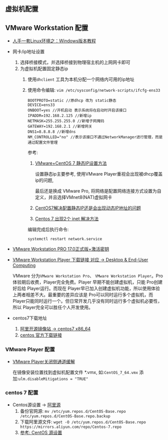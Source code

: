 虚拟机配置
---
## VMware Workstation 配置
* [人手一套Linux环境之：Windows版本教程](https://www.bilibili.com/read/cv5884033)
* 网卡/ip地址设置
    1. 选择桥接模式，并选择桥接到物理宿主机的上网网卡即可 
    1. 为虚拟机配置固定静态ip
        1. 使用`dhclient` 工具为本机分配一个网络内可用的ip地址
        1. 使用命令编辑: `vim /etc/sysconfig/network-scripts/ifcfg-ens33`
            ```
            BOOTPROTO=static //原dhcp 改为 static静态
            DEVICE=ens33
            ONBOOT=yes //开机启动 表示系统将在启动时开启该接口
            IPADDR=192.168.2.125 //新增ip
            NETMASK=255.255.255.0 //新增子网掩码
            GATEWAY=192.168.2.1 //新增网关
            DNS1=8.8.8.8 //新增dns
            NM_CONTROLLED="no" //表示该接口不通过NetworkManager进行管理，而是通过配置文件管理
            ```
            
            参考:
              1. [VMware+CentOS 7 静态IP设置方法](https://juejin.cn/post/7033926415154151432)
                
                  设置静态ip主要参考, 使用VMware Player重视会出现被dhcp覆盖ip的问题, 
                  
                  最后还是换成 VMware Pro, 将网络是配置网络连接方式设置为自定义，并且选择VMnet8(NAT)虚拟网卡
              1. [CentOS7解决配置静态IP还是会出现动态IP地址的问题](https://blog.csdn.net/JerryITGO/article/details/113712795)
              1. [Centos 7 出现2个 inet 解决方法](https://blog.csdn.net/qq_39261894/article/details/112135554)
            
            编辑完成后执行命令:

            `systemctl restart network.service` 
* [VMware Workstation PRO 17.0正式版+激活密钥](https://www.isharepc.com/36181.html)
* [VMware Workstation Player 下载链接 对应 -> Desktop & End-User Computing](https://customerconnect.vmware.com/en/downloads/#all_products)

    VMware 分为`VMware Workstation Pro`、 `VMware Workstation Player`。Pro 体验期后收费，Player完全免费。Player 早期不能创建虚拟机，只能 Pro创建好后给 Player运行。而现在 Player早已加入创建虚拟机功能，所以使用体验上两者相差不大。最重要的差异应该是 Pro可以同时运行多个虚拟机，而 Player只能同时运行一个。但日常开发几乎没有同时运行多个虚拟机必要性，所以 Player完全可以胜任个人开发使用。
* centos7下载地址
    1. [阿里开源镜像站 -> centos7 x86_64](https://mirrors.aliyun.com/centos/7/isos/x86_64/)
    1. [centos 官方下载链接](http://isoredirect.centos.org/centos/7/isos/x86_64/)
### VMware Player 配置
* [VMware Player关闭侧通道缓解](https://www.cnblogs.com/seaof/p/disable-mitigations.html)

    在镜像安装位置找到虚拟机配置文件 *.vmx, 如:`CentOS_7_64.vmx` 添加:`ulm.disableMitigations = "TRUE"`
### centos 7 配置
* Centos源设置 -> [阿里源](https://developer.aliyun.com/mirror/centos?spm=a2c6h.13651102.0.0.3e221b11pIVdna)
    1. 备份官网源: `mv /etc/yum.repos.d/CentOS-Base.repo /etc/yum.repos.d/CentOS-Base.repo.backup`
    1. 下载阿里源文件: `wget -O /etc/yum.repos.d/CentOS-Base.repo https://mirrors.aliyun.com/repo/Centos-7.repo`
    1. [参考: CentOS 源设置](https://github.com/judasn/Linux-Tutorial/blob/955ff70778c388c807eaf51eb29ae5cfbb75eb60/centos-settings/CentOS-Extra-Packages.md)